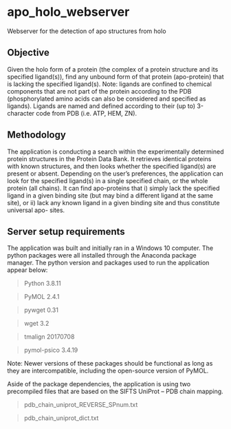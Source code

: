 # apo_holo_webserver
 Webserver for the detection of apo structures from holo

##  Objective
Given the holo form of a protein (the complex of a protein structure and its specified ligand(s)), find any unbound form of that protein (apo-protein) that is lacking the specified ligand(s).
Note: ligands are confined to chemical components that are not part of the protein according to the PDB (phosphorylated amino acids can also be considered and specified as ligands). Ligands are named and defined according to their (up to) 3-character code from PDB (i.e. ATP, HEM, ZN).

##  Methodology
The application is conducting a search within the experimentally determined protein structures in the Protein Data Bank. It retrieves identical proteins with known structures, and then looks whether the specified ligand(s) are present or absent. Depending on the user’s preferences, the application can look for the specified ligand(s) in a single specified chain, or the whole protein (all chains). It can find apo-proteins that i) simply lack the specified ligand in a given binding site (but may bind a different ligand at the same site), or ii) lack any known ligand in a given binding site and thus constitute universal apo- sites.

##  Server setup requirements
The application was built and initially ran in a Windows 10 computer. The python packages were all installed through the Anaconda package manager.
The python version and packages used to run the application appear below:

>Python  3.8.11

>PyMOL		 2.4.1

>pywget		0.31

>wget		  3.2

>tmalign 20170708

>pymol-psico 3.4.19


Note: Newer versions of these packages should be functional as long as they are intercompatible, including the open-source version of PyMOL.

Aside of the package dependencies, the application is using two precompiled files that are based on the SIFTS UniProt – PDB chain mapping.

>pdb_chain_uniprot_REVERSE_SPnum.txt

>pdb_chain_uniprot_dict.txt

